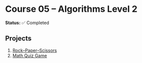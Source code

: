# Course 05 – Algorithms Level 2

**Status:** ✅ Completed

## Projects
1. [Rock–Paper–Scissors](./projects/rock-paper-scissors)
2. [Math Quiz Game](./projects/math-quiz-game)
